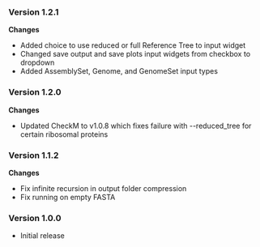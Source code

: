 ### Version 1.2.1
__Changes__
- Added choice to use reduced or full Reference Tree to input widget
- Changed save output and save plots input widgets from checkbox to dropdown
- Added AssemblySet, Genome, and GenomeSet input types

### Version 1.2.0
__Changes__
- Updated CheckM to v1.0.8 which fixes failure with --reduced_tree for certain ribosomal proteins

### Version 1.1.2
__Changes__
- Fix infinite recursion in output folder compression
- Fix running on empty FASTA

### Version 1.0.0
- Initial release

